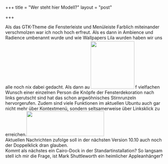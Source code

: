 +++
title = "Wer steht hier Modell?"
layout = "post"

+++

<p>Als das GTK-Theme die Fensterleiste und Menüleiste Farblich miteinander verschmolzen war ich noch hoch erfreut. Als es dann in Ambience und Radience umbenannt wurde und wie Wallpapers Lila wurden haben wir uns alle noch nix dabei gedacht. Als dann au<a href="/images/uploads/2010/06/Canadian-Lynx-Wallpaper.jpg"><img class="size-thumbnail wp-image-97 alignleft" style="margin: 3px;" title="Canadian-Lynx-Wallpaper" src="/images/uploads/2010/06/Canadian-Lynx-Wallpaper-e1275984607594-138x150.jpg" alt="" width="138" height="150" /></a>f vielfachen Wunsch einer einzelnen Person die Knöpfe der Fensterdekoration nach links gerutscht sind hat das schon argwöhnisches Stirnrunzeln hervorgerufen. Zudem sind viele Funktionen im aktuellen Ubuntu auch gar nicht mehr über Kontextmenü, sondern seltsamerweise über Linksklick zu erreichen.<img class="alignright" title="Cairo Dock" src="http://wiki.ubuntuusers.de/_image?target=Cairo-Dock%2FHumanity-Dock" alt="" width="245" height="79" /><br />
Aktuellen Nachrichten zufolge soll in der nächsten Version 10.10 auch noch der Doppelklick dran glauben.<br />
Kommt als nächstes ein Cairo-Dock in der Standartinstallation? So langsam stell ich mir die Frage, ist Mark Shuttleworth ein heimlicher Appleanhänger?</p>
